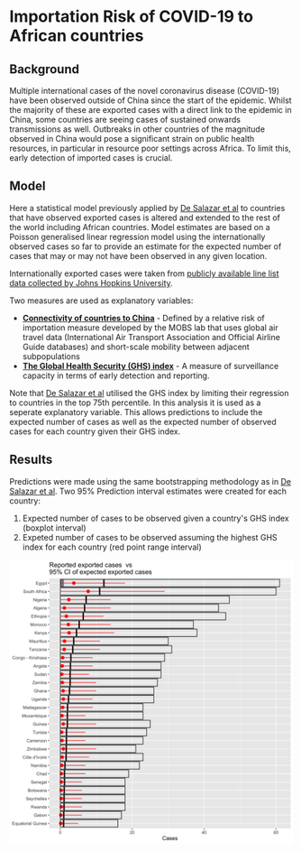 # Importation Risk of COVID-19 to African countries

## Background

Multiple international cases of the novel coronavirus disease (COVID-19) have been observed outside of China since the start of the epidemic. Whilst the majority of these are exported cases with a direct link to the epidemic in China, some countries are seeing cases of sustained onwards transmissions as well. Outbreaks in other countries of the magnitude observed in China would pose a significant strain on public health resources, in particular in resource poor settings across Africa. To limit this, early detection of imported cases is crucial.

## Model

Here a statistical model previously applied by [De Salazar et al](https://doi.org/10.1101/2020.02.04.20020495) to countries that have observed exported cases is altered and extended to the rest of the world including African countries. Model estimates are based on a Poisson generalised linear regression model using the internationally observed cases so far to provide an estimate for the expected number of cases that may or may not have been observed in any given location.

Internationally exported cases were taken from [publicly available line list data collected by Johns Hopkins University](https://github.com/CSSEGISandData/COVID-19).

Two measures are used as explanatory variables:
* [**Connectivity of countries to China**](https://www.mobs-lab.org/2019ncov.html) - Defined by a relative risk of importation measure developed by the MOBS lab that uses global air travel data (International Air Transport Association and Official Airline Guide databases) and short-scale mobility between adjacent subpopulations
* [**The Global Health Security (GHS) index**](https://www.ghsindex.org/) - A measure of surveillance capacity in terms of early detection and reporting.

Note that [De Salazar et al](https://doi.org/10.1101/2020.02.04.20020495) utilised the GHS index by limiting their regression to countries in the top 75th percentile. In this analysis it is used as a seperate explanatory variable. This allows predictions to include the expected number of cases as well as the expected number of observed cases for each country given their GHS index.

## Results

Predictions were made using the same bootstrapping methodology as in [De Salazar et al](https://doi.org/10.1101/2020.02.04.20020495). Two 95% Prediction interval estimates were created for each country:
1. Expected number of cases to be observed given a country's GHS index (boxplot interval)
2. Expeted number of cases to be observed assuming the highest GHS index for each country (red point range interval)

[![Africa plot](/plots/risk_africa.png)]()
